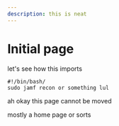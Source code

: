 ```yaml
---
description: this is neat
---
```


# Initial page

let's see how this imports

```text
#!/bin/bash/
sudo jamf recon or something lul
```

ah okay this page cannot be moved

mostly a home page or sorts

